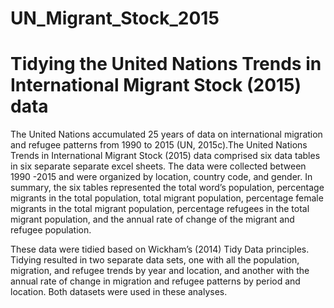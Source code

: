 # UN_Migrant_Stock_2015

# Tidying the United Nations Trends in International Migrant Stock (2015) data

The United Nations accumulated 25 years of data on international migration and refugee patterns from 1990 to 2015 (UN, 2015c).The United Nations Trends in International Migrant Stock (2015) data comprised six data tables in six separate separate excel sheets. The data were collected between 1990 -2015 and were organized by location, country code, and gender. In summary, the six tables represented the total word’s population, percentage migrants in the total population, total migrant population, percentage female migrants in the total migrant population, percentage refugees in the total migrant population, and the annual rate of change of the migrant and refugee population.

These data were tidied based on Wickham’s (2014) Tidy Data principles. Tidying resulted in two separate data sets, one with all the population, migration, and refugee trends by year and location, and another with the annual rate of change in migration and refugee patterns by period and location. Both datasets were used in these analyses.
